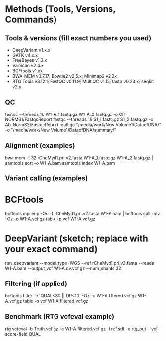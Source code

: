 # Methods (Tools, Versions, Commands)

## Tools & versions (fill exact numbers you used)
- DeepVariant v1.x.x
- GATK v4.x.x
- FreeBayes v1.3.x
- VarScan v2.4.x
- BCFtools v1.xx
- BWA-MEM v0.7.17; Bowtie2 v2.5.x; Minimap2 v2.2x
- RTG Tools v3.12.1; FastQC v0.11.9; MultiQC v1.15; fastp v0.23.x; seqkit v2.x

## QC
fastqc --threads 16 W1-A_1.fastq.gz W1-A_2.fastq.gz -o CH-NORMS1/FastqcReport
fastqc --threads 16 S1_1.fastq.gz S1_2.fastq.gz -o Ab-NormS2/FastqcReport
multiqc "/media/work/New Volume1/DataofDNA/" -o "/media/work/New Volume1/DataofDNA/summary/"

## Alignment (examples)
bwa mem -t 32 rCheMyd1.pri.v2.fasta W1-A_1.fastq.gz W1-A_2.fastq.gz | samtools sort -o W1-A.bam
samtools index W1-A.bam

## Variant calling (examples)
# BCFtools
bcftools mpileup -Ou -f rCheMyd1.pri.v2.fasta W1-A.bam | bcftools call -mv -Oz -o W1-A.vcf.gz
tabix -p vcf W1-A.vcf.gz

# DeepVariant (sketch; replace with your exact command)
run_deepvariant --model_type=WGS --ref rCheMyd1.pri.v2.fasta --reads W1-A.bam --output_vcf W1-A.dv.vcf.gz --num_shards 32

## Filtering (if applied)
bcftools filter -e 'QUAL<30 || DP<10' -Oz -o W1-A.filtered.vcf.gz W1-A.vcf.gz
tabix -p vcf W1-A.filtered.vcf.gz

## Benchmark (RTG vcfeval example)
rtg vcfeval -b Truth.vcf.gz -c W1-A.filtered.vcf.gz -t ref.sdf -o rtg_out --vcf-score-field QUAL
